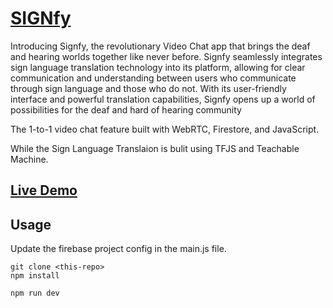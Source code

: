 # [SIGNfy](https://signfy.vercel.app)

Introducing Signfy, the revolutionary Video Chat app that brings the deaf and hearing worlds together like never before. Signfy seamlessly integrates sign language translation technology into its platform, allowing for clear communication and understanding between users who communicate through sign language and those who do not. With its user-friendly interface and powerful translation capabilities, Signfy opens up a world of possibilities for the deaf and hard of hearing community

The 1-to-1 video chat feature built with WebRTC, Firestore, and JavaScript.

While the Sign Language Translaion is bulit using TFJS and Teachable Machine.

## [Live Demo](https://signfy.vercel.app)


## Usage

Update the firebase project config in the main.js file. 

```
git clone <this-repo>
npm install

npm run dev
```
